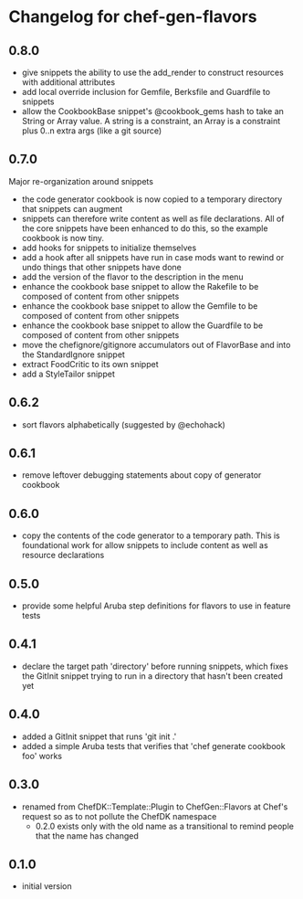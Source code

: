 # Changelog for chef-gen-flavors

## 0.8.0

* give snippets the ability to use the add_render to construct resources with additional attributes
* add local override inclusion for Gemfile, Berksfile and Guardfile to snippets
* allow the CookbookBase snippet's @cookbook_gems hash to take an String or Array value.  A string is a constraint, an Array is a constraint plus 0..n extra args (like a git source)

## 0.7.0

Major re-organization around snippets

* the code generator cookbook is now copied to a temporary directory that snippets can augment
* snippets can therefore write content as well as file declarations.  All of the core snippets have been enhanced to do this, so the example cookbook is now tiny.
* add hooks for snippets to initialize themselves
* add a hook after all snippets have run in case mods want to rewind or undo things that other snippets have done
* add the version of the flavor to the description in the menu
* enhance the cookbook base snippet to allow the Rakefile to be composed of content from other snippets
* enhance the cookbook base snippet to allow the Gemfile to be composed of content from other snippets
* enhance the cookbook base snippet to allow the Guardfile to be composed of content from other snippets
* move the chefignore/gitignore accumulators out of FlavorBase and into the StandardIgnore snippet
* extract FoodCritic to its own snippet
* add a StyleTailor snippet

## 0.6.2

* sort flavors alphabetically (suggested by @echohack)

## 0.6.1

* remove leftover debugging statements about copy of generator cookbook

## 0.6.0

* copy the contents of the code generator to a temporary path.  This is foundational work for allow snippets to include content as well as resource declarations

## 0.5.0

* provide some helpful Aruba step definitions for flavors to use in feature tests

## 0.4.1

* declare the target path 'directory' before running snippets, which fixes the GitInit snippet trying to run in a directory that hasn't been created yet

## 0.4.0

* added a GitInit snippet that runs 'git init .'
* added a simple Aruba tests that verifies that 'chef generate cookbook foo' works

## 0.3.0

* renamed from ChefDK::Template::Plugin to ChefGen::Flavors at Chef's request so as to not pollute the ChefDK namespace
  * 0.2.0 exists only with the old name as a transitional to remind people that the name has changed

## 0.1.0

* initial version
